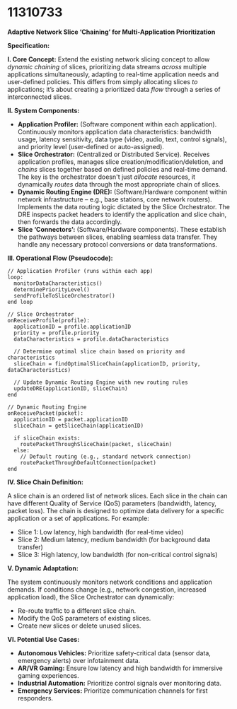 # 11310733

**Adaptive Network Slice ‘Chaining’ for Multi-Application Prioritization**

**Specification:**

**I. Core Concept:** Extend the existing network slicing concept to allow *dynamic chaining* of slices, prioritizing data streams *across* multiple applications simultaneously, adapting to real-time application needs and user-defined policies. This differs from simply allocating slices *to* applications; it’s about creating a prioritized data *flow* through a series of interconnected slices.

**II. System Components:**

*   **Application Profiler:** (Software component within each application).  Continuously monitors application data characteristics: bandwidth usage, latency sensitivity, data type (video, audio, text, control signals), and priority level (user-defined or auto-assigned).
*   **Slice Orchestrator:** (Centralized or Distributed Service).  Receives application profiles, manages slice creation/modification/deletion, and *chains* slices together based on defined policies and real-time demand. The key is the orchestrator doesn't just *allocate* resources, it dynamically *routes* data through the most appropriate chain of slices.
*   **Dynamic Routing Engine (DRE):** (Software/Hardware component within network infrastructure – e.g., base stations, core network routers). Implements the data routing logic dictated by the Slice Orchestrator.  The DRE inspects packet headers to identify the application and slice chain, then forwards the data accordingly.
*   **Slice ‘Connectors’:**  (Software/Hardware components). These establish the pathways between slices, enabling seamless data transfer. They handle any necessary protocol conversions or data transformations.

**III. Operational Flow (Pseudocode):**

```
// Application Profiler (runs within each app)
loop:
  monitorDataCharacteristics()
  determinePriorityLevel()
  sendProfileToSliceOrchestrator()
end loop

// Slice Orchestrator
onReceiveProfile(profile):
  applicationID = profile.applicationID
  priority = profile.priority
  dataCharacteristics = profile.dataCharacteristics

  // Determine optimal slice chain based on priority and characteristics
  sliceChain = findOptimalSliceChain(applicationID, priority, dataCharacteristics)

  // Update Dynamic Routing Engine with new routing rules
  updateDRE(applicationID, sliceChain)
end

// Dynamic Routing Engine
onReceivePacket(packet):
  applicationID = packet.applicationID
  sliceChain = getSliceChain(applicationID)

  if sliceChain exists:
    routePacketThroughSliceChain(packet, sliceChain)
  else:
    // Default routing (e.g., standard network connection)
    routePacketThroughDefaultConnection(packet)
end
```

**IV.  Slice Chain Definition:**

A slice chain is an ordered list of network slices. Each slice in the chain can have different Quality of Service (QoS) parameters (bandwidth, latency, packet loss).  The chain is designed to optimize data delivery for a specific application or a set of applications. For example:

*   Slice 1: Low latency, high bandwidth (for real-time video)
*   Slice 2: Medium latency, medium bandwidth (for background data transfer)
*   Slice 3: High latency, low bandwidth (for non-critical control signals)

**V.  Dynamic Adaptation:**

The system continuously monitors network conditions and application demands.  If conditions change (e.g., network congestion, increased application load), the Slice Orchestrator can dynamically:

*   Re-route traffic to a different slice chain.
*   Modify the QoS parameters of existing slices.
*   Create new slices or delete unused slices.

**VI. Potential Use Cases:**

*   **Autonomous Vehicles:** Prioritize safety-critical data (sensor data, emergency alerts) over infotainment data.
*   **AR/VR Gaming:**  Ensure low latency and high bandwidth for immersive gaming experiences.
*   **Industrial Automation:**  Prioritize control signals over monitoring data.
*   **Emergency Services:**  Prioritize communication channels for first responders.